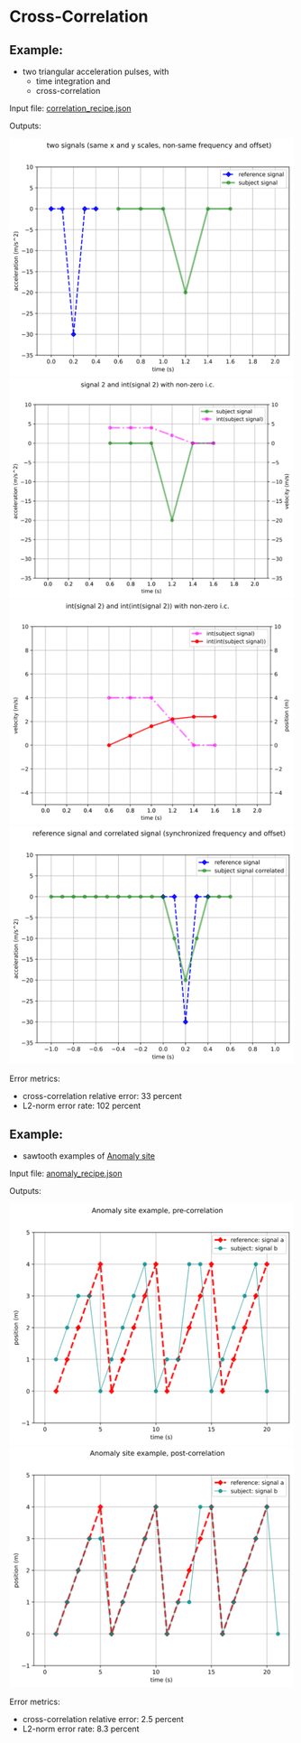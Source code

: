 # Cross-Correlation

## Example: 

* two triangular acceleration pulses, with 
  * time integration and 
  * cross-correlation

Input file: [correlation_recipe.json](correlation_recipe.json)

Outputs:

![out_correlation_recipe_fig_1.svg](out_correlation_recipe_fig_1.svg)
![out_correlation_recipe_fig_2.svg](out_correlation_recipe_fig_2.svg)
![out_correlation_recipe_fig_3.svg](out_correlation_recipe_fig_3.svg)
![out_correlation_recipe_fig_4.svg](out_correlation_recipe_fig_4.svg)

Error metrics:

* cross-correlation relative error: 33 percent
* L2-norm error rate: 102 percent


## Example: 

* sawtooth examples of [Anomaly site](https://anomaly.io/understand-auto-cross-correlation-normalized-shift/)

Input file: [anomaly_recipe.json](anomaly_recipe.json)

Outputs:

![out_anomaly_pre_corr.svg](out_anomaly_pre_corr.svg)
![out_anomaly_post_corr.svg](out_anomaly_post_corr.svg)

Error metrics:

* cross-correlation relative error: 2.5 percent
* L2-norm error rate: 8.3 percent
